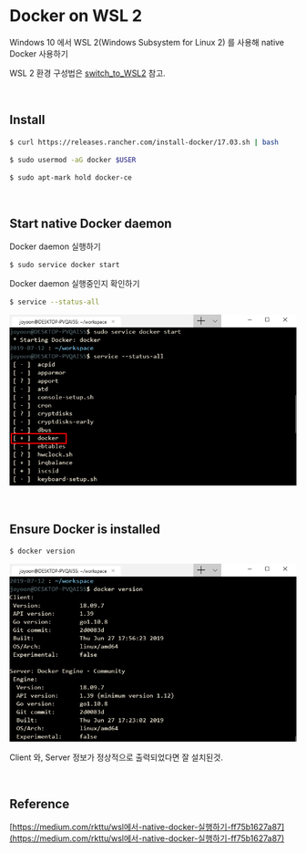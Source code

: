 # Docker on WSL 2

Windows 10 에서 WSL 2(Windows Subsystem for Linux 2) 를 사용해 native Docker 사용하기

WSL 2 환경 구성법은 [switch_to_WSL2](https://github.com/joyoon729/project_mini/blob/master/Windows_Terminal/switch_to_WSL2.md) 참고.

<br>

## Install

```bash
$ curl https://releases.rancher.com/install-docker/17.03.sh | bash
```

```bash
$ sudo usermod -aG docker $USER
```

```bash
$ sudo apt-mark hold docker-ce
```

<br>

## Start native Docker daemon

Docker daemon 실행하기

```bash
$ sudo service docker start
```

Docker daemon 실행중인지 확인하기

```bash
$ service --status-all
```

![](./images/service_docker_daemon.png)

<br>

## Ensure Docker is installed

```bash
$ docker version
```

![](./images/docker_version.png)

Client 와, Server 정보가 정상적으로 출력되었다면 잘 설치된것.

<br>

## Reference

[https://medium.com/rkttu/wsl에서-native-docker-실행하기-ff75b1627a87](https://medium.com/rkttu/wsl에서-native-docker-실행하기-ff75b1627a87)